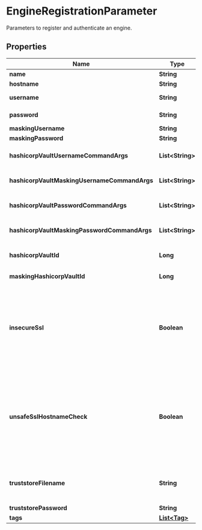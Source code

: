 

# EngineRegistrationParameter

Parameters to register and authenticate an engine.

## Properties

Name | Type | Description | Notes
------------ | ------------- | ------------- | -------------
**name** | **String** |  | 
**hostname** | **String** |  | 
**username** | **String** | The virtualization domain admin username. |  [optional]
**password** | **String** | The virtualization domain admin password. |  [optional]
**maskingUsername** | **String** | The masking admin username. |  [optional]
**maskingPassword** | **String** | The masking admin password. |  [optional]
**hashicorpVaultUsernameCommandArgs** | **List&lt;String&gt;** | Arguments to pass to the Vault CLI tool to retrieve the virtualzation username for the engine. |  [optional]
**hashicorpVaultMaskingUsernameCommandArgs** | **List&lt;String&gt;** | Arguments to pass to the Vault CLI tool to retrieve the masking username for the engine. |  [optional]
**hashicorpVaultPasswordCommandArgs** | **List&lt;String&gt;** | Arguments to pass to the Vault CLI tool to retrieve the virtualization password for the engine. |  [optional]
**hashicorpVaultMaskingPasswordCommandArgs** | **List&lt;String&gt;** | Arguments to pass to the Vault CLI tool to retrieve the masking password for the engine. |  [optional]
**hashicorpVaultId** | **Long** | Reference to the Hashicorp vault to use to retrieve virtualization engine credentials. |  [optional]
**maskingHashicorpVaultId** | **Long** | Reference to the Hashicorp vault to use to retrieve masking engine credentials. |  [optional]
**insecureSsl** | **Boolean** | Allow connections to the engine over HTTPs without validating the TLS certificate. Even though the connection to the engine might be performed over HTTPs, setting this property eliminates the protection against a man-in-the-middle attach for connections to this engine. Instead, consider creating a truststore with a Certificate Authority to validate the engine&#39;s certificate, and set the truststore_path propery.  |  [optional]
**unsafeSslHostnameCheck** | **Boolean** | Ignore validation of the name associated to the TLS certificate when connecting to the engine over HTTPs. Setting this value must only be done if the TLS certificate of the engine does not match the hostname, and the TLS configuration of the engine cannot be fixed. Setting this property reduces the protection against a man-in-the-middle attack for connections to this engine. This is ignored if insecure_ssl is set.  |  [optional]
**truststoreFilename** | **String** | File name of a truststore which can be used to validate the TLS certificate of the engine. The truststore must be available at /etc/config/certs/&lt;truststore_filename&gt;  |  [optional]
**truststorePassword** | **String** | Password to read the truststore.  |  [optional]
**tags** | [**List&lt;Tag&gt;**](Tag.md) | The tags to be created for this engine. |  [optional]




